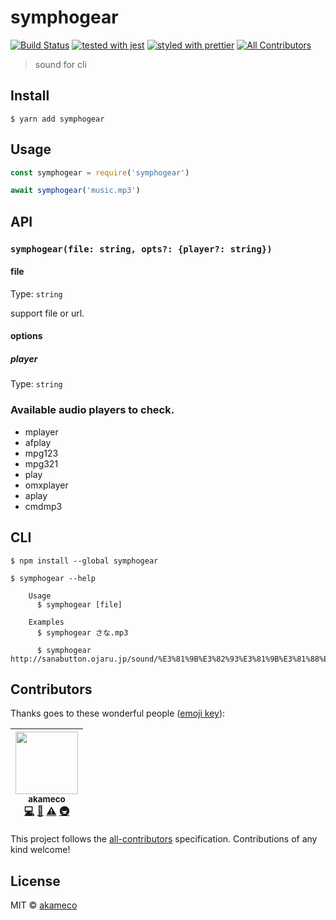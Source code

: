 # symphogear

[![Build Status](https://travis-ci.org/akameco/symphogear.svg?branch=master)](https://travis-ci.org/akameco/symphogear)
[![tested with jest](https://img.shields.io/badge/tested_with-jest-99424f.svg)](https://github.com/facebook/jest)
[![styled with prettier](https://img.shields.io/badge/styled_with-prettier-ff69b4.svg)](https://github.com/prettier/prettier)
[![All Contributors](https://img.shields.io/badge/all_contributors-1-orange.svg?style=flat-square)](#contributors)

> sound for cli

## Install

```
$ yarn add symphogear
```

## Usage

```js
const symphogear = require('symphogear')

await symphogear('music.mp3')
```

## API

### `symphogear(file: string, opts?: {player?: string})`

#### file

Type: `string`

support file or url.

#### options

##### player

Type: `string`<br>

### Available audio players to check.

- mplayer
- afplay
- mpg123
- mpg321
- play
- omxplayer
- aplay
- cmdmp3

## CLI

```
$ npm install --global symphogear
```

```
$ symphogear --help

	Usage
	  $ symphogear [file]

	Examples
	  $ symphogear さな.mp3

	  $ symphogear http://sanabutton.ojaru.jp/sound/%E3%81%9B%E3%82%93%E3%81%9B%E3%81%88%E3%81%A8%E3%81%AA%E3%81%84%E3%81%97%E3%82%87%E3%81%B0%E3%81%AA%E3%81%97/%E3%81%A4%E3%81%8E%E3%81%A4%E3%81%8E%E3%81%A4%E3%83%BC%E3%81%8E06.mp3
```

## Contributors

Thanks goes to these wonderful people ([emoji key](https://github.com/kentcdodds/all-contributors#emoji-key)):

<!-- ALL-CONTRIBUTORS-LIST:START - Do not remove or modify this section -->
<!-- prettier-ignore -->
| [<img src="https://avatars2.githubusercontent.com/u/4002137?v=4" width="100px;"/><br /><sub>akameco</sub>](http://akameco.github.io)<br />[💻](https://github.com/akameco/symphogear/commits?author=akameco "Code") [📖](https://github.com/akameco/symphogear/commits?author=akameco "Documentation") [⚠️](https://github.com/akameco/symphogear/commits?author=akameco "Tests") [🚇](#infra-akameco "Infrastructure (Hosting, Build-Tools, etc)") |
| :---: |

<!-- ALL-CONTRIBUTORS-LIST:END -->

This project follows the [all-contributors](https://github.com/kentcdodds/all-contributors) specification. Contributions of any kind welcome!

## License

MIT © [akameco](http://akameco.github.io)
